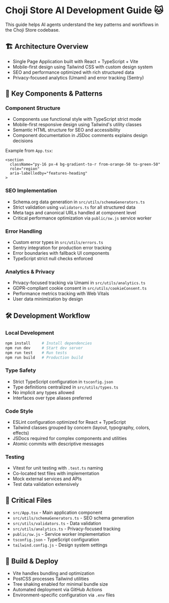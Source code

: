 # Choji Store AI Development Guide 🐱

This guide helps AI agents understand the key patterns and workflows in the Choji Store codebase.

## 🏗️ Architecture Overview

- Single Page Application built with React + TypeScript + Vite
- Mobile-first design using Tailwind CSS with custom design system
- SEO and performance optimized with rich structured data
- Privacy-focused analytics (Umami) and error tracking (Sentry)

## 🔑 Key Components & Patterns

### Component Structure
- Components use functional style with TypeScript strict mode
- Mobile-first responsive design using Tailwind's utility classes
- Semantic HTML structure for SEO and accessibility
- Component documentation in JSDoc comments explains design decisions

Example from `App.tsx`:
```tsx
<section 
  className="py-16 px-4 bg-gradient-to-r from-orange-50 to-green-50"
  role="region"
  aria-labelledby="features-heading"
>
```

### SEO Implementation
- Schema.org data generation in `src/utils/schemaGenerators.ts`
- Strict validation using `validators.ts` for all structured data
- Meta tags and canonical URLs handled at component level
- Critical performance optimization via `public/sw.js` service worker

### Error Handling
- Custom error types in `src/utils/errors.ts`
- Sentry integration for production error tracking
- Error boundaries with fallback UI components
- TypeScript strict null checks enforced

### Analytics & Privacy
- Privacy-focused tracking via Umami in `src/utils/analytics.ts`
- GDPR-compliant cookie consent in `src/utils/cookieConsent.ts`
- Performance metrics tracking with Web Vitals
- User data minimization by design

## 🛠️ Development Workflow

### Local Development
```bash
npm install     # Install dependencies
npm run dev     # Start dev server
npm run test    # Run tests
npm run build   # Production build
```

### Type Safety
- Strict TypeScript configuration in `tsconfig.json`
- Type definitions centralized in `src/utils/types.ts`
- No implicit any types allowed
- Interfaces over type aliases preferred

### Code Style
- ESLint configuration optimized for React + TypeScript
- Tailwind classes grouped by concern (layout, typography, colors, effects)
- JSDocs required for complex components and utilities
- Atomic commits with descriptive messages

### Testing
- Vitest for unit testing with `.test.ts` naming
- Co-located test files with implementation
- Mock external services and APIs
- Test data validation extensively

## 📁 Critical Files

- `src/App.tsx` - Main application component
- `src/utils/schemaGenerators.ts` - SEO schema generation
- `src/utils/validators.ts` - Data validation
- `src/utils/analytics.ts` - Privacy-focused tracking
- `public/sw.js` - Service worker implementation
- `tsconfig.json` - TypeScript configuration
- `tailwind.config.js` - Design system settings

## 🚀 Build & Deploy

- Vite handles bundling and optimization
- PostCSS processes Tailwind utilities
- Tree shaking enabled for minimal bundle size
- Automated deployment via GitHub Actions
- Environment-specific configuration via `.env` files
